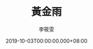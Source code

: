 ---
issue: 346
title: 黃金雨
author: 李筱雯
date: 2019-10-03T00:00:00.000+08:00
topic: 懷想
difficulty: 1
wikidata: Q98095792
wikidata_link: https://www.wikidata.org/wiki/Q98095792
---